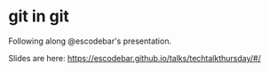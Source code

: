 # git in git
Following along @escodebar's presentation.

Slides are here: https://escodebar.github.io/talks/techtalkthursday/#/
